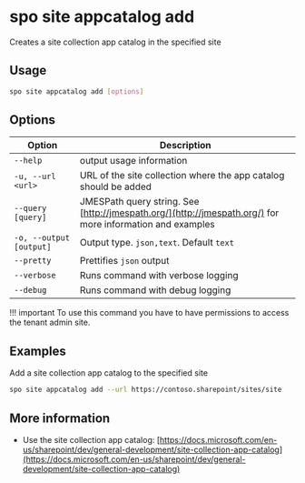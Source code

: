 # spo site appcatalog add

Creates a site collection app catalog in the specified site

## Usage

```sh
spo site appcatalog add [options]
```

## Options

Option|Description
------|-----------
`--help`|output usage information
`-u, --url <url>`|URL of the site collection where the app catalog should be added
`--query [query]`|JMESPath query string. See [http://jmespath.org/](http://jmespath.org/) for more information and examples
`-o, --output [output]`|Output type. `json,text`. Default `text`
`--pretty`|Prettifies `json` output
`--verbose`|Runs command with verbose logging
`--debug`|Runs command with debug logging

!!! important
    To use this command you have to have permissions to access the tenant admin site.

## Examples

Add a site collection app catalog to the specified site

```sh
spo site appcatalog add --url https://contoso.sharepoint/sites/site
```

## More information

- Use the site collection app catalog: [https://docs.microsoft.com/en-us/sharepoint/dev/general-development/site-collection-app-catalog](https://docs.microsoft.com/en-us/sharepoint/dev/general-development/site-collection-app-catalog)